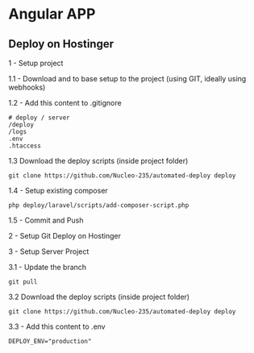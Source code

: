 # Angular APP

## Deploy on Hostinger

1 - Setup project

1.1 - Download and to base setup to the project (using GIT, ideally using webhooks)

1.2 - Add this content to .gitignore

```
# deploy / server
/deploy
/logs
.env
.htaccess
```

1.3 Download the deploy scripts (inside project folder)

```
git clone https://github.com/Nucleo-235/automated-deploy deploy
```

1.4 - Setup existing composer

```
php deploy/laravel/scripts/add-composer-script.php

```

1.5 - Commit and Push


2 - Setup Git Deploy on Hostinger

3 - Setup Server Project

3.1 - Update the branch

```
git pull
```

3.2 Download the deploy scripts (inside project folder)

```
git clone https://github.com/Nucleo-235/automated-deploy deploy
```


3.3 - Add this content to .env

```
DEPLOY_ENV="production"
```
